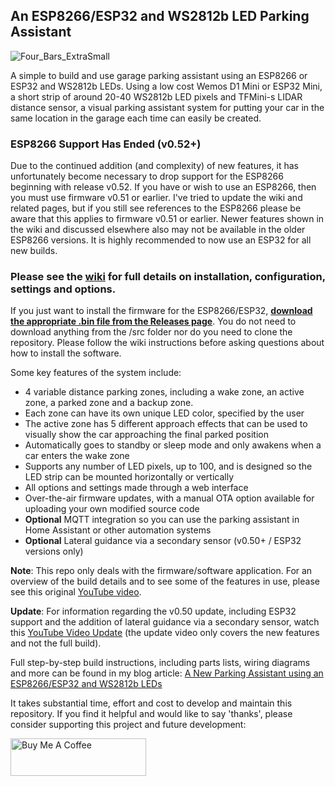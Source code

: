 ## An ESP8266/ESP32 and WS2812b LED Parking Assistant

![Four_Bars_ExtraSmall](https://user-images.githubusercontent.com/55962781/202794373-1cdfc5d2-508c-4eeb-9bc8-bf75e5dc39d9.jpg)

A simple to build and use garage parking assistant using an ESP8266 or ESP32 and WS2812b LEDs.  Using a low cost Wemos D1 Mini or ESP32 Mini, a short strip of around 20-40 WS2812b LED pixels and TFMini-s LIDAR distance sensor, a visual parking assistant system for putting your car in the same location in the garage each time can easily be created.

### ESP8266 Support Has Ended (v0.52+)

Due to the continued addition (and complexity) of new features, it has unfortunately become necessary to drop support for the ESP8266 beginning with release v0.52.  If you have or wish to use an ESP8266, then you must use firmware v0.51 or earlier.  I've tried to update the wiki and related pages, but if you still see references to the ESP8266 please be aware that this applies to firmware v0.51 or earlier.  Newer features shown in the wiki and discussed elsewhere also may not be available in the older ESP8266 versions.  It is highly recommended to now use an ESP32 for all new builds.

### Please see the [wiki](https://github.com/Resinchem/ESP-Parking-Assistant/wiki) for full details on installation, configuration, settings and options.
If you just want to install the firmware for the ESP8266/ESP32, **[download the appropriate .bin file from the Releases page](https://github.com/Resinchem/ESP-Parking-Assistant/releases/latest)**.  You do not need to download anything from the /src folder nor do you need to clone the repository.  Please follow the wiki instructions before asking questions about how to install the software.

Some key features of the system include:
- 4 variable distance parking zones, including a wake zone, an active zone, a parked zone and a backup zone.
- Each zone can have its own unique LED color, specified by the user
- The active zone has 5 different approach effects that can be used to visually show the car approaching the final parked position
- Automatically goes to standby or sleep mode and only awakens when a car enters the wake zone
- Supports any number of LED pixels, up to 100, and is designed so the LED strip can be mounted horizontally or vertically
- All options and settings made through a web interface
- Over-the-air firmware updates, with a manual OTA option available for uploading your own modified source code
- **Optional** MQTT integration so you can use the parking assistant in Home Assistant or other automation systems
- **Optional** Lateral guidance via a secondary sensor (v0.50+ / ESP32 versions only)


**Note**: This repo only deals with the firmware/software application. For an overview of the build details and to see some of the features in use, please see this original [YouTube video](https://youtu.be/HqqlY4_3kQ8).

**Update**: For information regarding the v0.50 update, including ESP32 support and the addition of lateral guidance via a secondary sensor, watch this [YouTube Video Update](https://youtu.be/Eps6QCgKzaM ) (the update video only covers the new features and not the full build).

Full step-by-step build instructions, including parts lists, wiring diagrams and more can be found in my blog article: [A New Parking Assistant using an ESP8266/ESP32 and WS2812b LEDs](https://resinchemtech.blogspot.com/2022/11/esp-parking-assistant.html)

It takes substantial time, effort and cost to develop and maintain this repository. If you find it helpful and would like to say 'thanks', please consider supporting this project and future development:

<a href="https://www.buymeacoffee.com/resinchemtech" target="_blank"><img src="https://cdn.buymeacoffee.com/buttons/v2/default-yellow.png" alt="Buy Me A Coffee" style="height: 60px !important;width: 217px !important;" ></a>

